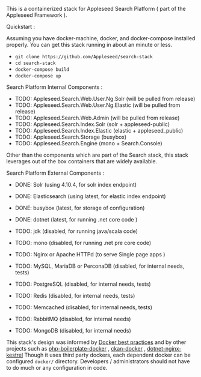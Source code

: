 
This is a containerized stack for Appleseed Search Platform ( part of the Appleseed Framework ). 

Quickstart :

Assuming you have docker-machine, docker, and docker-compose installed properly. You can get this stack running 
in about an minute or less. 

- `git clone https://github.com/Appleseed/search-stack`
- `cd search-stack`
- `docker-compose build`
- `docker-compose up`



Search Platform Internal Components :

- TODO: Appleseed.Search.Web.User.Ng.Solr (will be pulled from release)
- TODO: Appleseed.Search.Web.User.Ng.Elastic (will be pulled from release)
- TODO: Appleseed.Search.Web.Admin  (will be pulled from release)
- TODO: Appleseed.Search.Index.Solr (solr + appleseed-public)
- TODO: Appleseed.Search.Index.Elastic (elastic + appleseed_public)
- TODO: Appleseed.Search.Storage (busybox) 
- TODO: Appleseed.Search.Engine (mono + Search.Console) 

Other than the components which are part of the Search stack, this stack leverages out of the box containers that are widely available. 

Search Platform External Components :

- DONE: Solr (using 4.10.4, for solr index endpoint)
- DONE: Elasticsearch (using latest, for elastic index endpoint)
- DONE: busybox (latest, for storage of configuration)
- DONE: dotnet (latest, for running .net core code )

- TODO: jdk (disabled, for running java/scala code)
- TODO: mono (disabled, for running .net pre core code)

- TODO: Nginx or Apache HTTPd (to serve Single page apps )

- TODO: MySQL, MariaDB or PerconaDB (disabled, for internal needs, tests)
- TODO: PostgreSQL (disabled, for internal needs, tests)
- TODO: Redis (disabled, for internal needs, tests)
- TODO: Memcached (disabled, for internal needs, tests)
- TODO: RabbitMQ (disabled, for internal needs)
- TODO: MongoDB (disabled, for internal needs)

This stack's design was informed by [Docker best practices](https://docs.docker.com/articles/dockerfile_best-practices/) and by other 
projects such as [php-boilerplate-docker](https://github.com/webdevops/php-docker-boilerplate/) , [ckan-docker](https://github.com/ckan/ckan-docker/) ,
[dotnet-nginx-kestrel](https://github.com/sesispla/docker-nginx-kestrel) 
Though it uses third party dockers, each dependent docker can be configured `docker/` directory. Developers / administrators
should not have to do much or any configuration in code. 

